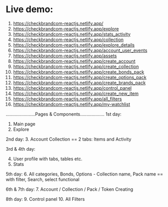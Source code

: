 <h1>
    Live demo:
</h1>
<ol>
    <li>
        <a href="https://checkbrandcom-reactjs.netlify.app/">
            https://checkbrandcom-reactjs.netlify.app/
        </a>
    </li>
    <li>
        <a href="https://checkbrandcom-reactjs.netlify.app/explore">
            https://checkbrandcom-reactjs.netlify.app/explore
        </a>
    </li>
    <li>
        <a href="https://checkbrandcom-reactjs.netlify.app/stats_activity">
            https://checkbrandcom-reactjs.netlify.app/stats_activity
        </a>
    </li>
    <li>
        <a href="https://checkbrandcom-reactjs.netlify.app/collection">
            https://checkbrandcom-reactjs.netlify.app/collection
        </a>
    </li>
    <li>
        <a href="https://checkbrandcom-reactjs.netlify.app/explore_details">
            https://checkbrandcom-reactjs.netlify.app/explore_details
        </a>
    </li>
    <li>
        <a href="https://checkbrandcom-reactjs.netlify.app/account_user_events">
            https://checkbrandcom-reactjs.netlify.app/account_user_events
        </a>
    </li>
    <li>
        <a href="https://checkbrandcom-reactjs.netlify.app/assets">
            https://checkbrandcom-reactjs.netlify.app/assets
        </a>
    </li>
    <li>
        <a href="https://checkbrandcom-reactjs.netlify.app/create_account">
            https://checkbrandcom-reactjs.netlify.app/create_account
        </a>
    </li>
    <li>
        <a href="https://checkbrandcom-reactjs.netlify.app/create_collection">
            https://checkbrandcom-reactjs.netlify.app/create_collection
        </a>
    </li>
    <li>
        <a href="https://checkbrandcom-reactjs.netlify.app/create_bonds_pack">
            https://checkbrandcom-reactjs.netlify.app/create_bonds_pack
        </a>
    </li>
    <li>
        <a href="https://checkbrandcom-reactjs.netlify.app/create_options_pack">
            https://checkbrandcom-reactjs.netlify.app/create_options_pack
        </a>
    </li>
    <li>
        <a href="https://checkbrandcom-reactjs.netlify.app/create_brands_pack">
            https://checkbrandcom-reactjs.netlify.app/create_brands_pack
        </a>
    </li>
    <li>
        <a href="https://checkbrandcom-reactjs.netlify.app/control_panel">
            https://checkbrandcom-reactjs.netlify.app/control_panel
        </a>
    </li>
    <li>
        <a href="https://checkbrandcom-reactjs.netlify.app/create_new_item">
            https://checkbrandcom-reactjs.netlify.app/create_new_item
        </a>
    </li>
    <li>
        <a href="https://checkbrandcom-reactjs.netlify.app/all_filters">
            https://checkbrandcom-reactjs.netlify.app/all_filters
        </a>
    </li>
    <li>
        <a href="https://checkbrandcom-reactjs.netlify.app/my-watchlist">
            https://checkbrandcom-reactjs.netlify.app/my-watchlist
        </a>
    </li>
</ol>



<!-- Project goal -->

.......................Pages & Components...................
1st day:
1. Main page
2. Explore


2nd day:
3. Account Collection == 2 tabs: Items and Activity


3rd & 4th day:

4. User profile with tabs, tables etc.
5. Stats

5th day:
6. All categories, Bonds, Options - Collection name, Pack name == with filter, Search, select functional


6th & 7th day:
7. Account / Collection / Pack / Token Creating

8th day:
9. Control panel
10. All Filters